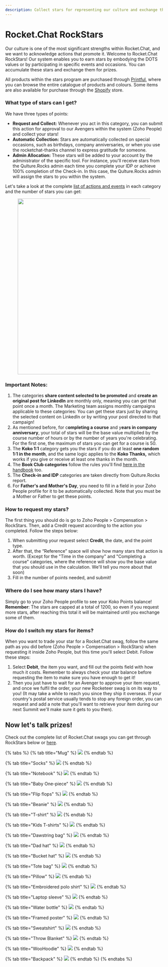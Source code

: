 ```yaml
---
description: Collect stars for representing our culture and exchange them for prizes!
---
```


# Rocket.Chat RockStars

Our culture is one of the most significant strengths within Rocket.Chat, and we want to acknowledge actions that promote it. Welcome to Rocket.Chat RockStars! Our system enables you to earn stars by embodying the DOTS values or by participating in specific events and occasions. You can accumulate these stars and exchange them for prizes.&#x20;

All products within the stars program are purchased through [Printful](https://www.printful.com/uk/custom-products), where you can browse the entire catalogue of products and colours. Some items are also available for purchase through the [Shopify](https://rocket-chat.myshopify.com/) store.&#x20;

### What type of stars can I get?

We have three types of points:

* **Request and Collect:** Whenever you act in this category, you can submit this action for approval to our Avengers within the system (Zoho People) and collect your stars!
* **Automatic Collection:** Stars are automatically collected on special occasions, such as birthdays, company anniversaries, or when you use the rocketchat-thanks channel to express gratitude for someone.
* **Admin Allocation:** These stars will be added to your account by the administrator of the specific tool. For instance, you'll receive stars from the Qulture.Rocks admin each time you complete your IDP or achieve 100% completion of the Check-in. In this case, the Qulture.Rocks admin will assign the stars to you within the system.

Let's take a look at the complete [list of actions and events](https://docs.google.com/spreadsheets/d/1GfdttY-0eFtzY5ZerPKRaAwvSQGaxjbFSZsa4RoebuA/edit#gid=0) in each category and the number of stars you can get:

<figure><img src="../../../.gitbook/assets/Table of Koko Points (Updated).png" alt="" width="563"><figcaption></figcaption></figure>

### Important Notes:

1. The categories **share content selected to be promoted** and **create an original post for LinkedIn** are monthly only, meaning you can get that point once a month. The Marketing team assigns monthly campaigns applicable to these categories: You can get these stars just by sharing the selected content on LinkedIn or by writing your post directed to that campaign!
2. As mentioned before, for c**ompleting a course** and y**ears in company anniversary**, your total of stars will be the base value multiplied by the course number of hours or by the number of years you're celebrating. For the first one, the maximum of stars you can get for a course is 50.
3. The **Koko 1:1** category gets you the stars if you do at least **one random 1:1 in the month**, and the same logic applies to the **Koko Thanks,** which works if you give or receive at least one thanks in the month.
4. The **Book Club categories** follow the rules you'll find [here in the handbook](https://handbook.rocket.chat/company/people/developing-yourself/the-book-club) too.
5. The **Check-in and IDP** categories are taken directly from Qulture.Rocks report.
6. For **Father's and Mother's Day**, you need to fill in a field in your Zoho People profile for it to be automatically collected. Note that you must be a Mother or Father to get these points.

### How to request my stars?

The first thing you should do is go to Zoho People > Compensation > RockStars. Then, add a Credit request according to the action you completed. Follow the steps below:

1. When submitting your request select **Credit**, the date, and the point type.
2. After that, the “Reference” space will show how many stars that action is worth. (Except for the "Time in the company" and "Completing a course" categories, where the reference will show you the base value that you should use in the calculation. We'll tell you more about that soon)
3. Fill in the number of points needed, and submit!&#x20;

### Where do I see how many stars I have?

Simply go to your Zoho People profile to see your Koko Points balance! **Remember**: The stars are capped at a total of 1200, so even if you request more stars, after reaching this total it will be maintained until you exchange some of them.

### How do I switch my stars for items?

When you want to trade your star for a Rocket.Chat swag, follow the same path as you did before (Zoho People > Compensation > RockStars) when requesting it inside Zoho People, but this time you'll select Debit. Follow these steps:

1. Select **Debit**, the item you want, and fill out the points field with how much it costs. Remember to always check your star balance before requesting the item to make sure you have enough to get it!
2. Then you just have to wait for an Avenger to approve your item request, and once we fulfil the order, your new Rocketeer swag is on its way to you! (It may take a while to reach you since they ship it overseas. If your country's postal service usually tends to stop any foreign order, you can request and add a note that you'll want to retrieve your item during our next Summit we'll make sure it gets to you then).

## **Now let's talk prizes!**

Check out the complete list of Rocket.Chat swags you can get through RockStars below or [here](https://docs.google.com/spreadsheets/d/1GfdttY-0eFtzY5ZerPKRaAwvSQGaxjbFSZsa4RoebuA/edit?usp=sharing).

{% tabs %}
{% tab title="Mug" %}
![](../../../.gitbook/assets/mug.png)
{% endtab %}

{% tab title="Socks" %}
![](../../../.gitbook/assets/socks.png)
{% endtab %}

{% tab title="Notebook" %}
![](../../../.gitbook/assets/notebook.png)
{% endtab %}

{% tab title="Baby One-piece" %}
![](../../../.gitbook/assets/tiptop.png)
{% endtab %}

{% tab title="Flip flops" %}
![](../../../.gitbook/assets/flipflops.png)
{% endtab %}

{% tab title="Beanie" %}
![](../../../.gitbook/assets/beanie.png)
{% endtab %}

{% tab title="T-shirt" %}
![](../../../.gitbook/assets/tshirts.png)
{% endtab %}

{% tab title="Kids T-shirts" %}
![](../../../.gitbook/assets/Allstars.png)
{% endtab %}

{% tab title="Dawstring bag" %}
![](../../../.gitbook/assets/drawstring.png)
{% endtab %}

{% tab title="Dad hat" %}
![](<../../../.gitbook/assets/dad hat.png>)
{% endtab %}

{% tab title="Bucket hat" %}
![](../../../.gitbook/assets/bucket.png)
{% endtab %}

{% tab title="Tote bag" %}
![](../../../.gitbook/assets/tote.png)
{% endtab %}

{% tab title="Pillow" %}
![](../../../.gitbook/assets/pillow.png)
{% endtab %}

{% tab title="Embroidered polo shirt" %}
![](<../../../.gitbook/assets/polo shirts.png>)
{% endtab %}

{% tab title="Laptop sleeve" %}
![](../../../.gitbook/assets/laptop.png)
{% endtab %}

{% tab title="Water bottle" %}
![](../../../.gitbook/assets/bottle.png)
{% endtab %}

{% tab title="Framed poster" %}
![](<../../../.gitbook/assets/framed poster.png>)
{% endtab %}

{% tab title="Sweatshirt" %}
![](../../../.gitbook/assets/sweatshirt.png)
{% endtab %}

{% tab title="Throw Blanket" %}
![](<../../../.gitbook/assets/throw towel.png>)
{% endtab %}

{% tab title="WooHoodie" %}
![](../../../.gitbook/assets/hoodie.png)
{% endtab %}

{% tab title="Backpack" %}
![](../../../.gitbook/assets/backpack.png)
{% endtab %}
{% endtabs %}
